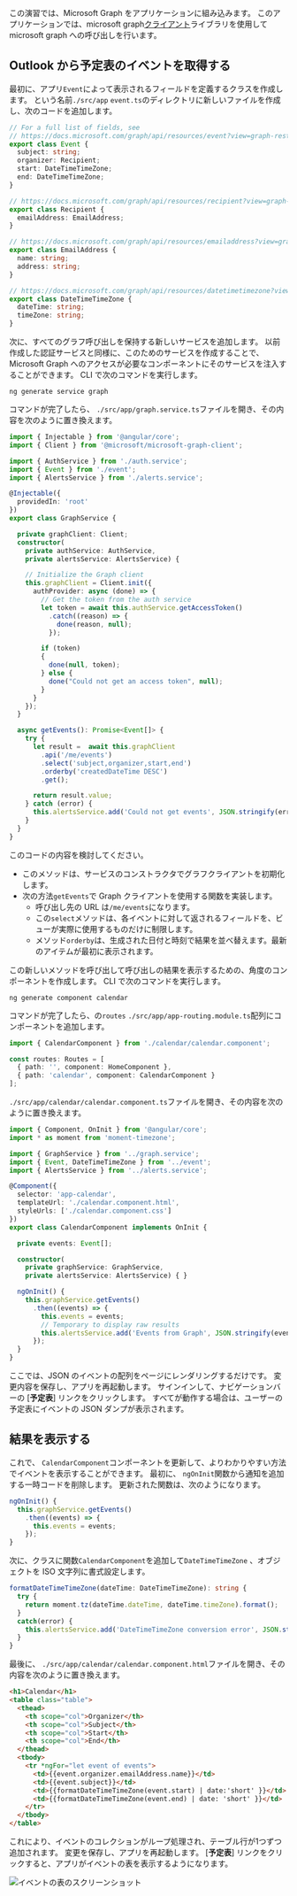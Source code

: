 <!-- markdownlint-disable MD002 MD041 -->

この演習では、Microsoft Graph をアプリケーションに組み込みます。 このアプリケーションでは、microsoft graph[クライアント](https://github.com/microsoftgraph/msgraph-sdk-javascript)ライブラリを使用して microsoft graph への呼び出しを行います。

## <a name="get-calendar-events-from-outlook"></a>Outlook から予定表のイベントを取得する

最初に、アプリ`Event`によって表示されるフィールドを定義するクラスを作成します。 という名前`./src/app` `event.ts`のディレクトリに新しいファイルを作成し、次のコードを追加します。

```TypeScript
// For a full list of fields, see
// https://docs.microsoft.com/graph/api/resources/event?view=graph-rest-1.0
export class Event {
  subject: string;
  organizer: Recipient;
  start: DateTimeTimeZone;
  end: DateTimeTimeZone;
}

// https://docs.microsoft.com/graph/api/resources/recipient?view=graph-rest-1.0
export class Recipient {
  emailAddress: EmailAddress;
}

// https://docs.microsoft.com/graph/api/resources/emailaddress?view=graph-rest-1.0
export class EmailAddress {
  name: string;
  address: string;
}

// https://docs.microsoft.com/graph/api/resources/datetimetimezone?view=graph-rest-1.0
export class DateTimeTimeZone {
  dateTime: string;
  timeZone: string;
}
```

次に、すべてのグラフ呼び出しを保持する新しいサービスを追加します。 以前作成した認証サービスと同様に、このためのサービスを作成することで、Microsoft Graph へのアクセスが必要なコンポーネントにそのサービスを注入することができます。 CLI で次のコマンドを実行します。

```Shell
ng generate service graph
```

コマンドが完了したら、 `./src/app/graph.service.ts`ファイルを開き、その内容を次のように置き換えます。

```TypeScript
import { Injectable } from '@angular/core';
import { Client } from '@microsoft/microsoft-graph-client';

import { AuthService } from './auth.service';
import { Event } from './event';
import { AlertsService } from './alerts.service';

@Injectable({
  providedIn: 'root'
})
export class GraphService {

  private graphClient: Client;
  constructor(
    private authService: AuthService,
    private alertsService: AlertsService) {

    // Initialize the Graph client
    this.graphClient = Client.init({
      authProvider: async (done) => {
        // Get the token from the auth service
        let token = await this.authService.getAccessToken()
          .catch((reason) => {
            done(reason, null);
          });

        if (token)
        {
          done(null, token);
        } else {
          done("Could not get an access token", null);
        }
      }
    });
  }

  async getEvents(): Promise<Event[]> {
    try {
      let result =  await this.graphClient
        .api('/me/events')
        .select('subject,organizer,start,end')
        .orderby('createdDateTime DESC')
        .get();

      return result.value;
    } catch (error) {
      this.alertsService.add('Could not get events', JSON.stringify(error, null, 2));
    }
  }
}
```

このコードの内容を検討してください。

- このメソッドは、サービスのコンストラクタでグラフクライアントを初期化します。
- 次の方法`getEvents`で Graph クライアントを使用する関数を実装します。
  - 呼び出し先の URL は`/me/events`になります。
  - この`select`メソッドは、各イベントに対して返されるフィールドを、ビューが実際に使用するものだけに制限します。
  - メソッド`orderby`は、生成された日付と時刻で結果を並べ替えます。最新のアイテムが最初に表示されます。

この新しいメソッドを呼び出して呼び出しの結果を表示するための、角度のコンポーネントを作成します。 CLI で次のコマンドを実行します。

```Shell
ng generate component calendar
```

コマンドが完了したら、の`routes` `./src/app/app-routing.module.ts`配列にコンポーネントを追加します。

```TypeScript
import { CalendarComponent } from './calendar/calendar.component';

const routes: Routes = [
  { path: '', component: HomeComponent },
  { path: 'calendar', component: CalendarComponent }
];
```

`./src/app/calendar/calendar.component.ts`ファイルを開き、その内容を次のように置き換えます。

```TypeScript
import { Component, OnInit } from '@angular/core';
import * as moment from 'moment-timezone';

import { GraphService } from '../graph.service';
import { Event, DateTimeTimeZone } from '../event';
import { AlertsService } from '../alerts.service';

@Component({
  selector: 'app-calendar',
  templateUrl: './calendar.component.html',
  styleUrls: ['./calendar.component.css']
})
export class CalendarComponent implements OnInit {

  private events: Event[];

  constructor(
    private graphService: GraphService,
    private alertsService: AlertsService) { }

  ngOnInit() {
    this.graphService.getEvents()
      .then((events) => {
        this.events = events;
        // Temporary to display raw results
        this.alertsService.add('Events from Graph', JSON.stringify(events, null, 2));
      });
  }
}
```

ここでは、JSON のイベントの配列をページにレンダリングするだけです。 変更内容を保存し、アプリを再起動します。 サインインして、ナビゲーションバーの [**予定表**] リンクをクリックします。 すべてが動作する場合は、ユーザーの予定表にイベントの JSON ダンプが表示されます。

## <a name="display-the-results"></a>結果を表示する

これで、 `CalendarComponent`コンポーネントを更新して、よりわかりやすい方法でイベントを表示することができます。 最初に、 `ngOnInit`関数から通知を追加する一時コードを削除します。 更新された関数は、次のようになります。

```TypeScript
ngOnInit() {
  this.graphService.getEvents()
    .then((events) => {
      this.events = events;
    });
}
```

次に、クラスに関数`CalendarComponent`を追加して`DateTimeTimeZone` 、オブジェクトを ISO 文字列に書式設定します。

```TypeScript
formatDateTimeTimeZone(dateTime: DateTimeTimeZone): string {
  try {
    return moment.tz(dateTime.dateTime, dateTime.timeZone).format();
  }
  catch(error) {
    this.alertsService.add('DateTimeTimeZone conversion error', JSON.stringify(error));
  }
}
```

最後に、 `./src/app/calendar/calendar.component.html`ファイルを開き、その内容を次のように置き換えます。

```html
<h1>Calendar</h1>
<table class="table">
  <thead>
    <th scope="col">Organizer</th>
    <th scope="col">Subject</th>
    <th scope="col">Start</th>
    <th scope="col">End</th>
  </thead>
  <tbody>
    <tr *ngFor="let event of events">
      <td>{{event.organizer.emailAddress.name}}</td>
      <td>{{event.subject}}</td>
      <td>{{formatDateTimeTimeZone(event.start) | date:'short' }}</td>
      <td>{{formatDateTimeTimeZone(event.end) | date: 'short' }}</td>
    </tr>
  </tbody>
</table>
```

これにより、イベントのコレクションがループ処理され、テーブル行が1つずつ追加されます。 変更を保存し、アプリを再起動します。 [**予定表**] リンクをクリックすると、アプリがイベントの表を表示するようになります。

![イベントの表のスクリーンショット](./images/add-msgraph-01.png)
